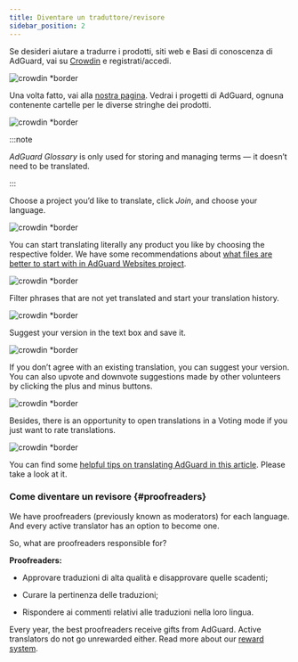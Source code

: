 ```yaml
---
title: Diventare un traduttore/revisore
sidebar_position: 2
---
```


Se desideri aiutare a tradurre i prodotti, siti web e Basi di conoscenza di AdGuard, vai su [Crowdin](https://crowdin.com/) e registrati/accedi.

![crowdin *border](https://cdn.adtidy.org/public/Adguard/kb/en/ag-translations/main-screen.png)

Una volta fatto, vai alla [nostra pagina](https://crowdin.com/profile/adguard/). Vedrai i progetti di AdGuard, ognuna contenente cartelle per le diverse stringhe dei prodotti.

![crowdin *border](https://cdn.adtidy.org/content/kb/ad_blocker/miscellaneous/adguard_translations/adguard_page.png)

:::note

*AdGuard Glossary* is only used for storing and managing terms — it doesn’t need to be translated.

:::

Choose a project you’d like to translate, click *Join*, and choose your language.

![crowdin *border](https://cdn.adtidy.org/content/kb/ad_blocker/miscellaneous/adguard_translations/adguard_kb.png)

You can start translating literally any product you like by choosing the respective folder. We have some recommendations about [what files are better to start with in AdGuard Websites project](../translation-priority).

![crowdin *border](https://cdn.adtidy.org/public/Adguard/kb/en/ag-translations/folders.png)

Filter phrases that are not yet translated and start your translation history.

![crowdin *border](https://cdn.adtidy.org/public/Adguard/kb/en/ag-translations/filter.png)

Suggest your version in the text box and save it.

![crowdin *border](https://cdn.adtidy.org/public/Adguard/kb/en/ag-translations/text-box.png)

If you don’t agree with an existing translation, you can suggest your version. You can also upvote and downvote suggestions made by other volunteers by clicking the plus and minus buttons.

![crowdin *border](https://cdn.adtidy.org/public/Adguard/kb/en/ag-translations/vote.png)

Besides, there is an opportunity to open translations in a Voting mode if you just want to rate translations.

![crowdin *border](https://cdn.adtidy.org/public/Adguard/kb/en/ag-translations/mode.png)

You can find some [helpful tips on translating AdGuard in this article](../guidelines). Please take a look at it.

### Come diventare un revisore {#proofreaders}

We have proofreaders (previously known as moderators) for each language. And every active translator has an option to become one.

So, what are proofreaders responsible for?

**Proofreaders:**

- Approvare traduzioni di alta qualità e disapprovare quelle scadenti;

- Curare la pertinenza delle traduzioni;

- Rispondere ai commenti relativi alle traduzioni nella loro lingua.

Every year, the best proofreaders receive gifts from AdGuard. Active translators do not go unrewarded either. Read more about our [reward system](../rewards).
